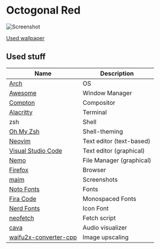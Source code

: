 # Octogonal Red

![Screenshot](https://raw.githubusercontent.com/Lichthagel/dotfiles/octogonal/screenshots/screen.png)

[Used wallpaper](https://www.reddit.com/r/wallpaper/comments/bhqp3z/settlers_of_catan_1920x1080)

## Used stuff

Name | Description
--- | ---
[Arch](https://www.archlinux.org/) | OS
[Awesome](https://awesomewm.org/) | Window Manager
[Compton](https://github.com/chjj/compton) | Compositor
[Alacritty](https://github.com/jwilm/alacritty) | Terminal
zsh | Shell
[Oh My Zsh](https://ohmyz.sh/) | Shell-theming
[Neovim](https://neovim.io/) | Text editor (text-based)
[Visual Studio Code](https://code.visualstudio.com/) | Text editor (graphical)
[Nemo](https://github.com/linuxmint/nemo) | File Manager (graphical)
[Firefox](https://www.mozilla.org/firefox/) | Browser
[maim](https://github.com/naelstrof/maim) | Screenshots
[Noto Fonts](https://www.google.com/get/noto/) | Fonts
[Fira Code](https://github.com/tonsky/FiraCode) | Monospaced Fonts
[Nerd Fonts](https://nerdfonts.com/) | Icon Font
[neofetch](https://github.com/dylanaraps/neofetch) | Fetch script
[cava](https://github.com/karlstav/cava) | Audio visualizer
[waifu2x-converter-cpp](https://github.com/DeadSix27/waifu2x-converter-cpp) | Image upscaling

